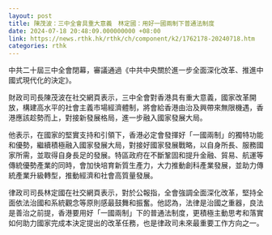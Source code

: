 ```yaml
---
layout: post
title: 陳茂波：三中全會具重大意義　林定國：用好一國兩制下普通法制度
date: 2024-07-18 20:48:09.000000000 +08:00
link: https://news.rthk.hk/rthk/ch/component/k2/1762178-20240718.htm
categories: rthk
---
```


中共二十屆三中全會閉幕，審議通過《中共中央關於進一步全面深化改革、推進中國式現代化的決定》。

財政司司長陳茂波在社交網頁表示，三中全會對香港具有重大意義，國家改革開放，構建高水平的社會主義市場經濟體制，將會給香港由治及興帶來無限機遇，香港應該趁勢而上，對接新發展格局，進一步融入國家發展大局。

他表示，在國家的堅實支持和引領下，香港必定會發揮好「一國兩制」的獨特功能和優勢，繼續積極融入國家發展大局，對接好國家發展戰略，以自身所長、服務國家所需，並取得自身長足的發展。特區政府在不斷鞏固和提升金融、貿易、航運等傳統優勢產業的同時，會加快培育新質生產力，大力推動創科產業發展，並助力傳統產業升級轉型，推動經濟和社會高質量發展。

律政司司長林定國在社交網頁表示，對於公報指，全會強調全面深化改革，堅持全面依法治國和系統觀念等原則感最鼓舞和振奮。他認為，法律是治國之重器，良法是善治之前提，香港要用好「一國兩制」下的普通法制度，更積極主動思考和落實如何助力國家完成本決定提出的改革任務，也是律政司未來最重要工作方向之一。
